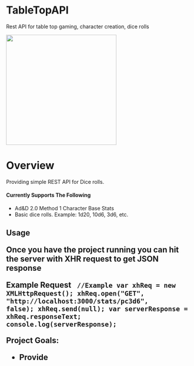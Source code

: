 TableTopAPI
===========

Rest API for table top gaming, character creation, dice rolls

<img src="http://jpmcgarrity.com/Git/readmeResources/incredible--advanced-dungeons-and-lawyers-d-fantasy-orcs-dungeons-and-dragons-role-playing-picture-image.jpg" height="300px" width="auto">

<h1>Overview</h1>

<p>
 Providing simple REST API for Dice rolls.
 
 <h4>Currently Supports The Following</h4>
 <ul>
 <li>Ad&D 2.0 Method 1 Character Base Stats
 <li>Basic dice rolls. Example: 1d20, 10d6, 3d6, etc.
 </ul>
 
<h2>Usage
<p>
Once you have the project running you can hit the server with XHR request to get JSON response

<strong>Example Request
<code>
 //Example 
 var xhReq = new XMLHttpRequest();
 xhReq.open("GET", "http://localhost:3000/stats/pc3d6", false);
 xhReq.send(null);
 var serverResponse = xhReq.responseText;
 console.log(serverResponse);
 </code>
 
 

 
 Project Goals:
 <ul>
 <li>Provide 
